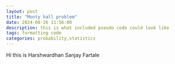 ```yaml
---
layout: post
title: "Monty hall problem"
date: 2024-08-26 11:56:00
description: this is what included pseudo code could look like
tags: formatting code
categories: probability,statistics
---
```


Hi this is Harshwardhan Sanjay Fartale